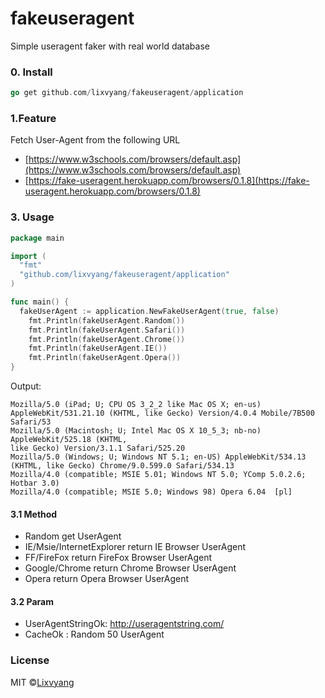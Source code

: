 # fakeuseragent
Simple useragent faker with real world database

### 0. Install
```go
go get github.com/lixvyang/fakeuseragent/application
```

### 1.Feature
Fetch User-Agent from the following URL
- [https://www.w3schools.com/browsers/default.asp](https://www.w3schools.com/browsers/default.asp)
- [https://fake-useragent.herokuapp.com/browsers/0.1.8](https://fake-useragent.herokuapp.com/browsers/0.1.8)


### 3. Usage
```go
package main

import (
  "fmt"
  "github.com/lixvyang/fakeuseragent/application"
)

func main() {
  fakeUserAgent := application.NewFakeUserAgent(true, false)
	fmt.Println(fakeUserAgent.Random())
	fmt.Println(fakeUserAgent.Safari())
	fmt.Println(fakeUserAgent.Chrome())
	fmt.Println(fakeUserAgent.IE())
	fmt.Println(fakeUserAgent.Opera())
}
```

Output:
```
Mozilla/5.0 (iPad; U; CPU OS 3_2_2 like Mac OS X; en-us) AppleWebKit/531.21.10 (KHTML, like Gecko) Version/4.0.4 Mobile/7B500 Safari/53
Mozilla/5.0 (Macintosh; U; Intel Mac OS X 10_5_3; nb-no) AppleWebKit/525.18 (KHTML, 
like Gecko) Version/3.1.1 Safari/525.20
Mozilla/5.0 (Windows; U; Windows NT 5.1; en-US) AppleWebKit/534.13 (KHTML, like Gecko) Chrome/9.0.599.0 Safari/534.13
Mozilla/4.0 (compatible; MSIE 5.01; Windows NT 5.0; YComp 5.0.2.6; Hotbar 3.0)
Mozilla/4.0 (compatible; MSIE 5.0; Windows 98) Opera 6.04  [pl]
```

#### 3.1 Method
- Random get UserAgent
- IE/Msie/InternetExplorer return IE Browser UserAgent
- FF/FireFox return FireFox Browser UserAgent
- Google/Chrome return Chrome Browser UserAgent
- Opera return Opera Browser UserAgent

#### 3.2 Param
- UserAgentStringOk: http://useragentstring.com/
- CacheOk : Random 50 UserAgent
### License
MIT ©[Lixvyang](LICENSE)